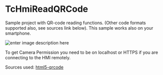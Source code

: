 # TcHmiReadQRCode

Sample project with QR-code reading functions. (Other code formats supported also, see sources link below).
This sample works also on your smartphone. 

![enter image description here](https://user-images.githubusercontent.com/75740551/212945493-6113d40f-8ccf-4aa2-8cbc-532f983ae76d.png)

To get Camera Permission you need to be on localhost or HTTPS if you are connecting to the HMI remotely. 

Sources used: [html5-qrcode](https://github.com/mebjas/html5-qrcode)
